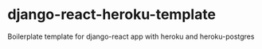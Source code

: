 # django-react-heroku-template
Boilerplate template for django-react app with heroku and heroku-postgres

